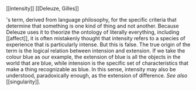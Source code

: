 [[intensity]] [[Deleuze, Gilles]]

's term, derived
from language philosophy, for the specific criteria that determine that
something is one kind of thing and not another. Because Deleuze uses it
to theorize the ontology of literally everything, including
[[affect]], it is often
mistakenly thought that intensity refers to a species of experience that
is particularly intense. But this is false. The true origin of the term
is the logical relation between intension and extension. If we take the
colour blue as our example, the extension of blue is all the objects in
the world that are blue, while intension is the specific set of
characteristics that make a thing recognizable as blue. In this sense,
intensity may also be understood, paradoxically enough, as the extension
of difference. *See also*
[[singularity]].

